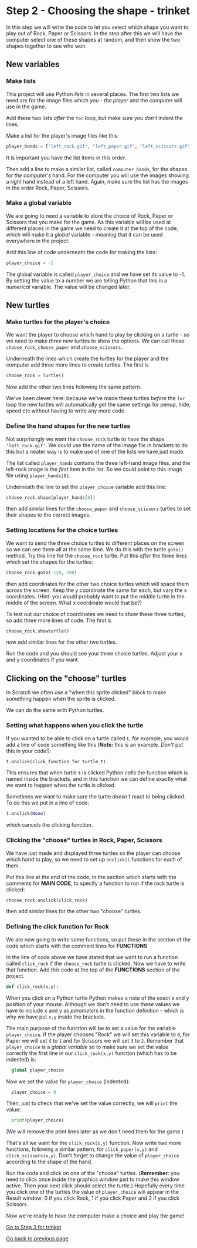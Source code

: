 # Step 2 - Choosing the shape - trinket

In this step we will write the code to let you select which shape you want to play out of Rock, Paper or Scissors. In the step after this we will have the computer select one of these shapes at random, and then show the two shapes together to see who won.

## New variables

### Make lists

This project will use Python *lists* in several places. The first two lists we need are for the image files which *you - the player* and the *computer* will use in the game.

Add these two lists *after* the ```for``` loop, but make sure you *don't* indent the lines.

Make a list for the player's image files like this:

```python
player_hands = ["left_rock.gif", "left_paper.gif", "left_scissors.gif"]
```

It is important you have the list items in this order.

Then add a line to make a similar list, called ```computer_hands```, for the shapes for *the computer's* hand. For the computer you will use the images showing a *right* hand instead of a left hand. Again, make sure the list has the images in the order Rock, Paper, Scissors.

### Make a global variable

We are going to need a variable to store the choice of Rock, Paper or Scissors that you make for the game. As this variable will be used at different places in the game we need to create it at the top of the code, which will make it a *global* variable - meaning that it can be used everywhere in the project.

Add this line of code underneath the code for making the lists:

```python
player_choice = -1
```

The global variable is called ```player_choice``` and we have set its value to -1. By setting the value to a number we are telling Python that this is a *numerical* variable. The value will be changed later.

## New turtles

### Make turtles for the player's choice

We want the player to choose which hand to play by clicking on a turtle - so we need to make *three* new turtles to show the options. We can call these ```choose_rock```, ```choose_paper``` and ```choose_scissors```.

Underneath the lines which create the turtles for the player and the computer add three more lines to create turtles. The first is

```python
choose_rock = Turtle()
```

Now add the other two lines following the same pattern.

We've been clever here: because we've made these turtles *before* the ```for``` loop the new turtles will automatically get the same settings for penup, hide, speed etc without having to write any more code.

### Define the hand shapes for the new turtles

Not surprisingly we want the ```choose_rock``` turtle to have the shape ```'left_rock.gif'```. We could use the name of the image file in brackets to do this but a neater way is to make use of one of the lists we have just made.

The list called ```player_hands``` contains the three left-hand image files, and the left-rock image is the *first* item in the list. So we could point to this image file using ```player_hands[0]```.

Underneath the line to set the ```player_choice``` variable add this line:

```python
choose_rock.shape(player_hands[0])
```

then add similar lines for the ```choose_paper``` and ```choose_scissors``` turtles to set their shapes to the correct images.

### Setting locations for the choice turtles

We want to send the three choice turtles to different places on the screen so we can see them all at the same time. We do this with the turtle ```goto()``` method. Try this line for the ```choose_rock``` turtle. Put this *after* the three lines which set the shapes for the turtles:

```python
choose_rock.goto(-120, 100)
```

then add coordinates for the other two choice turtles which will space them across the screen. Keep the y coordinate the same for each, but vary the x coordinates. (Hint: you would probably want to put the middle turtle in the middle of the screen. What x coordinate would that be?)

To test out our choice of coordinates we need to show these three turtles, so add three more lines of code. The first is

```python
choose_rock.showturtle()
```

now add similar lines for the other two turtles.

Run the code and you should see your three choice turtles. Adjust your x and y coordinates if you want.

## Clicking on the "choose" turtles

In Scratch we often use a "when this sprite clicked" block to make something happen when the sprite is clicked.

We can do the same with Python turtles.

### Setting what happens when you click the turtle

If you wanted to be able to click on a turtle called ```t```, for example, you would add a line of code something like this (***Note:*** this is an example. *Don't* put this in your code!):

```python
t.onclick(click_function_for_turtle_t)
```

This ensures that when turtle ```t``` is clicked Python *calls* the function which is named inside the brackets, and in this function we can define exactly what we want to happen when the turtle is clicked.

Sometimes we want to make sure the turtle *doesn't* react to being clicked. To do this we put in a line of code:

```python
t.onclick(None)
```

which cancels the clicking function.

### Clicking the "choose" turtles in Rock, Paper, Scissors

We have just made and displayed three turtles so the player can choose which hand to play, so we need to set up ```onclick()``` functions for each of them.

Put this line at the end of the code, in the section which starts with the comments for **MAIN CODE**, to specify a function to run if the rock turtle is clicked:

```python
choose_rock.onclick(click_rock)
```

then add similar lines for the other two "choose" turtles.

### Defining the click function for Rock

We are now going to write some functions, so put these in the section of the code which starts with the comment lines for **FUNCTIONS**

In the line of code above we have stated that we want to run a function called ```click_rock``` if the ```choose_rock``` turtle is clicked. Now we have to write that function. Add this code at the top of the **FUNCTIONS** section of the project.

```python
def click_rock(x,y):
```

When you click on a Python turtle Python makes a note of the exact x and y position of your mouse. Although we don't need to use these values we have to include x and y as *parameters* in the function definition - which is why we have put ```x,y``` inside the brackets.

The main purpose of the function will be to set a value for the variable ```player_choice```. If the player chooses "Rock" we will set this variable to ```0```, for Paper we will set it to ```1``` and for Scissors we will set it to ```2```. Remember that ```player_choice``` is a *global variable* so to make sure we set the value correctly the first line in our ```click_rock(x,y)``` function (which has to be indented) is:

```python
  global player_choice
```

Now we set the value for ```player_choice``` (indented):

```python
  player_choice = 0
```

Then, just to check that we've set the value correctly, we will ```print``` the value:

```python
  print(player_choice)
```

(We will remove the print lines later as we don't need them for the game.)

That's all we want for the ```click_rock(x,y)``` function. Now write two more functions, following a similar pattern, for ```click_paper(x,y)``` and ```click_scissors(x,y)```. Don't forget to change the value of ```player_choice``` according to the shape of the hand.

Run the code and click on one of the "choose" turtles. (**Remember**: you need to click once inside the graphics window just to make this window active. Then your next click should select the turtle.) Hopefully every time you click one of the turtles the value of ```player_choice``` will appear in the Result window: 0 if you click Rock, 1 if you click Paper and 2 if you click Scissors.

Now we're ready to have the computer make a choice and play the game!

[Go to Step 3 for trinket](../Step3-Play-the-game-trinket)

[Go back to previous page](../Step1-Make-Turtles-trinket)
